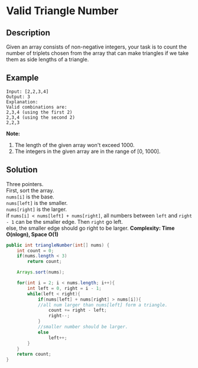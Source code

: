 # Valid Triangle Number
## Description
Given an array consists of non-negative integers, your task is to count the number of triplets chosen from the array that can make triangles if we take them as side lengths of a triangle.  
## Example
```
Input: [2,2,3,4]  
Output: 3  
Explanation:  
Valid combinations are:  
2,3,4 (using the first 2)  
2,3,4 (using the second 2)  
2,2,3  
```
**Note:**  
1. The length of the given array won't exceed 1000.  
2. The integers in the given array are in the range of [0, 1000].  
## Solution
Three pointers.  
First, sort the array.  
`nums[i]` is the base.  
`nums[left]` is the smaller.  
`nums[right]` is the larger.  
if `nums[i] < nums[left] + nums[right]`, all numbers between `left` and `right - 1` can be the smaller edge. Then `right` go left.  
else, the smaller edge should go right to be larger.
**Complexity: Time O(nlogn), Space O(1)**
```java
public int triangleNumber(int[] nums) {
    int count = 0;
    if(nums.length < 3)
        return count;

    Arrays.sort(nums);

    for(int i = 2; i < nums.length; i++){
        int left = 0, right = i - 1;
        while(left < right){
            if(nums[left] + nums[right] > nums[i]){
            //all num larger than nums[left] form a triangle.
                count += right - left;
                right--;
            }
            //smaller number should be larger.
            else
                left++;
        }
    }
    return count;
}
```
